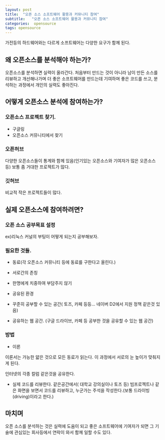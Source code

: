 ```yaml
---
layout: post
title:  "오픈 소스 소프트웨어 활용과 커뮤니티 참여"
subtitle:   "오픈 소스 소프트웨어 활용과 커뮤니티 참여"
categories:  opensource
tags: opensource
---
```


가전등의 하드웨어와는 다르게 소프트웨어는 다양한 요구가 함께 된다. 

## 왜 오픈소스를 분석해야 하는가?

오픈소스를 분석하면 실력이 올라간다. 처음부터 만드는 것이 아니라 남이 만든 소스를 리뷰하고 개선해나가며 더 좋은 소프트웨어를 만드는데 기여하며 좋은 코드를 쓰고, 분석하는 과정에서 개인의 실력도 좋아진다.

## 어떻게 오픈소스 분석에 참여하는가?

### 오픈소스 프로젝트 찾기.

- 구글링
- 오픈소스 커뮤니티에서 찾기

### 오픈허브

다양한 오픈소스들이 통계와 함께 있음(인기있는 오픈소스와 기여자가 많은 오픈소스등) 보통 좀 거대한 프로젝트가 많다.

### 깃허브 

비교적 작은 프로젝트들이 많다.

## 실제 오픈소스에 참여하려면?

### 오픈 소스 공부목표 설정 

ex)리눅스 커널의 부팅이 어떻게 되는지 공부해보자.

### 필요한 것들.

- 동료(각 오픈소스 커뮤니티 등에 동료를 구한다고 올린다.)

- 서로간의 존칭

- 한명에게 치중하여 부담주지 않기

- 공유된 환경

- 꾸준히 공부할 수 있는 공간( 토즈, 카페 등등... 네이버 D2에서 지원 정책 같은것 있음)

- 공유하는 웹 공간. (구글 드라이브, 카페 등 공부한 것을 공유할 수 있는 웹 공간)

### 방법

- 이론

이론서는 가능한 얇은 것으로 모든 동료가 읽는다. 이 과정에서 서로의 눈 높이가 맞춰지게 된다.

인터넷의 각종 칼럼 같은것을 공유한다.

- 실제 코드를 리뷰한다. 같은공간에서( 대학교 강의실이나 토즈 등) 빔프로젝트나 같은 화면을 보면서 코드를 리뷰하고, 누군가는 주석을 작성한다.(보통 드라이빙(driving)이라고 한다.)

## 마치며

오픈 소스를 분석하는 것은 실력에 도움이 되고 좋은 소프트웨어에 기여자가 되면 그 기술에 관심있는 회사등에서 연락이 와서 함께 일할 수도 있다. 